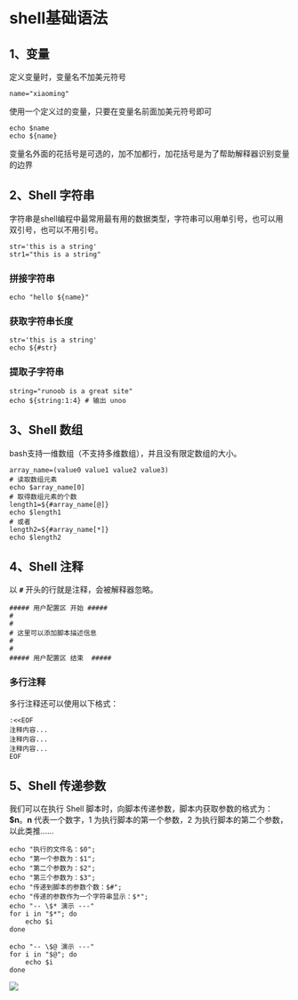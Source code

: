 # shell基础语法

## 1、变量

定义变量时，变量名不加美元符号

```
name="xiaoming"
```

使用一个定义过的变量，只要在变量名前面加美元符号即可

```
echo $name
echo ${name}
```

变量名外面的花括号是可选的，加不加都行，加花括号是为了帮助解释器识别变量的边界



## 2、Shell 字符串

字符串是shell编程中最常用最有用的数据类型，字符串可以用单引号，也可以用双引号，也可以不用引号。

```
str='this is a string'
str1="this is a string"
```

### 拼接字符串

```
echo "hello ${name}"
```

### 获取字符串长度

```
str='this is a string'
echo ${#str}
```

### 提取子字符串

```
string="runoob is a great site"
echo ${string:1:4} # 输出 unoo
```



## 3、Shell 数组

bash支持一维数组（不支持多维数组），并且没有限定数组的大小。

```
array_name=(value0 value1 value2 value3)
# 读取数组元素
echo $array_name[0]
# 取得数组元素的个数
length1=${#array_name[@]}
echo $length1
# 或者
length2=${#array_name[*]}
echo $length2
```



## 4、Shell 注释

以 **`#`** 开头的行就是注释，会被解释器忽略。

```
##### 用户配置区 开始 #####
#
#
# 这里可以添加脚本描述信息
# 
#
##### 用户配置区 结束  #####
```

### 多行注释

多行注释还可以使用以下格式：

```
:<<EOF
注释内容...
注释内容...
注释内容...
EOF
```



## 5、Shell 传递参数

我们可以在执行 Shell 脚本时，向脚本传递参数，脚本内获取参数的格式为：**$n**。**n** 代表一个数字，1 为执行脚本的第一个参数，2 为执行脚本的第二个参数，以此类推……

```
echo "执行的文件名：$0";
echo "第一个参数为：$1";
echo "第二个参数为：$2";
echo "第三个参数为：$3";
echo "传递到脚本的参数个数：$#";
echo "传递的参数作为一个字符串显示：$*";
echo "-- \$* 演示 ---"
for i in "$*"; do
    echo $i
done

echo "-- \$@ 演示 ---"
for i in "$@"; do
    echo $i
done
```

![](/Users/jiangjunhui/Desktop/myGithub/ScriptStudy/shell/02-shell基础语法/shell参数-3687294.png)



































































